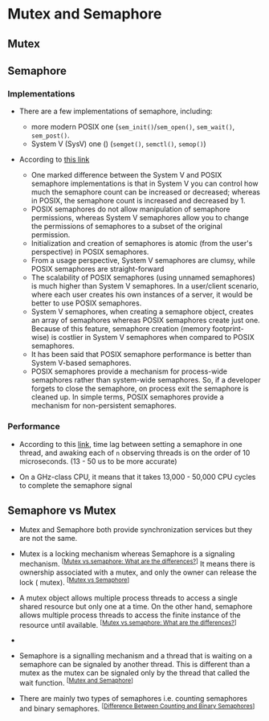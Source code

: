 # Mutex and Semaphore

## Mutex

## Semaphore

### Implementations

- There are a few implementations of semaphore, including:

    - more modern POSIX one (`sem_init()`/`sem_open()`, `sem_wait()`,
      `sem_post()`.
    - System V (SysV) one () (`semget()`, `semctl()`, `semop()`)

- According
  to [this link](https://stackoverflow.com/questions/368322/differences-between-system-v-and-posix-semaphores)
    - One marked difference between the System V and POSIX semaphore
      implementations is that in System V you can control how much the semaphore
      count can be increased or decreased; whereas in POSIX, the semaphore count
      is increased and decreased by 1.
    - POSIX semaphores do not allow manipulation of semaphore permissions,
      whereas System V semaphores allow you to change the permissions of
      semaphores to a subset of the original permission.
    - Initialization and creation of semaphores is atomic (from the user's
      perspective) in POSIX semaphores.
    - From a usage perspective, System V semaphores are clumsy, while POSIX
      semaphores are straight-forward
    - The scalability of POSIX semaphores (using unnamed semaphores) is much
      higher than System V semaphores. In a user/client
      scenario, where each user creates his own instances of a server, it would
      be better to use POSIX semaphores.
    - System V semaphores, when creating a semaphore object, creates an array of
      semaphores whereas POSIX semaphores create
      just one. Because of this feature, semaphore creation (memory
      footprint-wise) is costlier in System V semaphores when compared to POSIX
      semaphores.
    - It has been said that POSIX semaphore performance is better than System
      V-based semaphores.
    - POSIX semaphores provide a mechanism for process-wide semaphores rather
      than system-wide semaphores. So, if a developer forgets to close the
      semaphore, on process exit the semaphore is cleaned up. In simple terms,
      POSIX semaphores provide a mechanism for non-persistent semaphores.

### Performance

- According to
  this [link](http://ethan.tira-thompson.com/Semaphore_Lag_Time_Tests.html),
  time lag between setting a semaphore in one thread, and awaking each of `n`
  observing threads is on the order of 10 microseconds.  (13 - 50 us to be more
  accurate)

- On a GHz-class CPU, it means that it takes 13,000 - 50,000 CPU cycles to
  complete the semaphore signal

## Semaphore vs Mutex

- Mutex and Semaphore both provide synchronization services but they are not the
  same.

- Mutex is a locking mechanism whereas Semaphore is a signaling
  mechanism. <sup>[[Mutex vs.semaphore: What are the differences?](https://www.shiksha.com/online-courses/articles/mutex-vs-semaphore-what-are-the-differences/)]</sup>
  It means there is ownership associated with a mutex, and only the owner can
  release the lock (
  mutex). <sup>[[Mutex vs Semaphore](https://www.geeksforgeeks.org/mutex-vs-semaphore/)]</sup>

- A mutex object allows multiple process threads to access a single shared
  resource but only one at a time. On the other hand, semaphore allows multiple
  process threads to access the finite instance of the resource until
  available. <sup>[[Mutex vs.semaphore: What are the differences?](https://www.shiksha.com/online-courses/articles/mutex-vs-semaphore-what-are-the-differences/)]</sup>
-
- Semaphore is a signalling mechanism and a thread that is waiting on a
  semaphore can be signaled by another thread. This is different than a mutex as
  the mutex can be signaled only by the thread that called the wait
  function. <sup>[[Mutex and Semaphore](https://medium.com/@irfanhaydararman/mutex-and-semaphore-e223321ddd7c)]</sup>

- There are mainly two types of semaphores i.e. counting semaphores and binary
  semaphores. <sup>[[Difference Between Counting and Binary Semaphores](https://www.geeksforgeeks.org/difference-between-counting-and-binary-semaphores/)]</sup>

